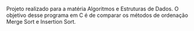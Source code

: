 Projeto realizado para a matéria Algoritmos e Estruturas de Dados. O objetivo desse programa em C é de comparar os métodos de ordenação Merge Sort e Insertion Sort.

